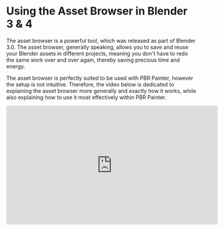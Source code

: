 # Using the Asset Browser in Blender 3 & 4

The asset browser is a powerful tool, which was released as part of Blender 3.0. The asset browser, generally speaking,
allows you to save and reuse your Blender assets in different projects, meaning you don't have to redo the same work
over and over again, thereby saving precious time and energy.

The asset browser is perfectly suited to be used with PBR Painter, however the setup is not intuitive. Therefore,
the video below is dedicated to explaining the asset browser more generally and exactly how it works, while also 
explaining how to use it most effectively within PBR Painter.

<iframe width="560" height="315" src="https://www.youtube.com/embed/cpHb4JseF_U" title="YouTube video player" 
frameborder="0" allow="accelerometer; autoplay; clipboard-write; encrypted-media; gyroscope; picture-in-picture" allowfullscreen></iframe>